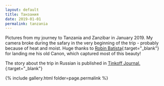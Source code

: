 ```yaml
---
layout: default
title: Танзания
date: 2019-01-01
permalink: tanzania
---
```


Pictures from my journey to Tanzania and Zanzibar in January 2019.
My camera broke during the safary in the very beginning of the trip - probably because of heat and moist. Huge thanks to [Robin Batista](https://www.robinbatista.com/){:target="\_blank"} for landing me his old Canon, which captured most of this beauty!

The story about the trip in Russian is published in [Tinkoff Journal.](https://journal.tinkoff.ru/tanzania/){:target="\_blank"}

{% include gallery.html folder=page.permalink %}
